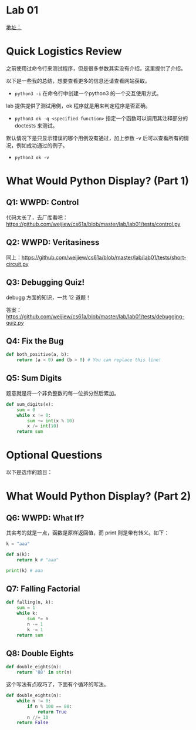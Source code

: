 # Lab 01

[地址：](https://inst.eecs.berkeley.edu/~cs61a/sp20/lab/lab01/)

# Quick Logistics Review

之前使用过命令行来测试程序，但是很多参数其实没有介绍，这里提供了介绍。

以下是一些我的总结，想要查看更多的信息还请查看网站获取。

* `python3 -i` 在命令行中创建一个python3 的一个交互使用方式。

lab 提供提供了测试用例，ok 程序就是用来判定程序是否正确。

* `python3 ok -q <specified function>` 指定一个函数可以调用其注释部分的 doctests 来测试。

默认情况下是只显示错误的哪个用例没有通过，加上参数 -v 后可以查看所有的情况，例如成功通过的例子。

* `python3 ok -v`

# What Would Python Display? (Part 1)

## Q1: WWPD: Control

代码太长了，去厂库看吧：https://github.com/weijiew/cs61a/blob/master/lab/lab01/tests/control.py

## Q2: WWPD: Veritasiness

同上：https://github.com/weijiew/cs61a/blob/master/lab/lab01/tests/short-circuit.py

## Q3: Debugging Quiz!

debugg 方面的知识，一共 12 道题！

答案：https://github.com/weijiew/cs61a/blob/master/lab/lab01/tests/debugging-quiz.py

## Q4: Fix the Bug

```python
def both_positive(a, b):
    return (a > 0) and (b > 0) # You can replace this line!
```

## Q5: Sum Digits

题意就是将一个非负整数的每一位拆分然后累加。

```python
def sum_digits(x):
    sum = 0
    while x != 0:
        sum += int(x % 10)
        x /= int(10)
    return sum
```

# Optional Questions

以下是选作的题目：

# What Would Python Display? (Part 2)

## Q6: WWPD: What If?

其实考的就是一点，函数是原样返回值，而 print 则是带有转义。如下：

```python
k = "aaa"

def a(k):
    return k # "aaa"

print(k) # aaa
```
## Q7: Falling Factorial

```python
def falling(n, k):
    sum = 1
    while k:
        sum *= n
        n -= 1
        k -= 1
    return sum
```

## Q8: Double Eights

```python
def double_eights(n):
    return '88' in str(n)
```

这个写法有点取巧了，下面有个循环的写法。

```python
def double_eights(n):
    while n != 0:
        if n % 100 == 88:
            return True
        n //= 10
    return False
```
